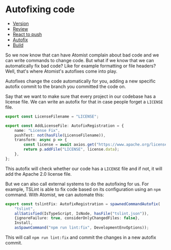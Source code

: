 # Autofixing code

<ul class="steps">
    <li class="done"><a href="">Version</a></li>
    <li class="done"><a href="">Review</a></li>
    <li class="done"><a href="">React to push</a></li>
    <li class="active"><a href="">Autofix</a></li>
    <li class="undone"><a href="">Build</a></li>
</ul>

So we now know that can have Atomist complain about bad code and we can write commands to change code. But what if we know that we can automatically fix bad code? Like for example formatting or file headers? Well, that's where Atomist's autofixes come into play.

Autofixes change the code automatically for you, adding a new specific autofix commit to the branch you committed the code on.

Say that we want to make sure that every project in our codebase has a license file. We can write an autofix for that in case people forget a `LICENSE` file.

``` typescript
export const LicenseFilename = "LICENSE";

export const AddLicenseFile: AutofixRegistration = {
    name: "License Fix",
    pushTest: not(hasFile(LicenseFilename)),
    transform: async p => {
        const license = await axios.get("https://www.apache.org/licenses/LICENSE-2.0.txt");
        return p.addFile("LICENSE", license.data);
    },
};
```

This autofix will check whether our code has a `LICENSE` file and if not, it will add the Apache 2.0 license file.

But we can also call external systems to do the autofixing for us. For example, TSLint is able to fix code based on its configuration using an `npm` command. With Atomist, we can automate this:

``` typescript
export const tslintFix: AutofixRegistration = spawnedCommandAutofix(
    "tslint",
    allSatisfied(IsTypeScript, IsNode, hasFile("tslint.json")),
    {ignoreFailure: true, considerOnlyChangedFiles: false},
    Install,
    asSpawnCommand("npm run lint:fix", DevelopmentEnvOptions));
```

This will call `npm run lint:fix` and commit the changes in a new autofix commit.